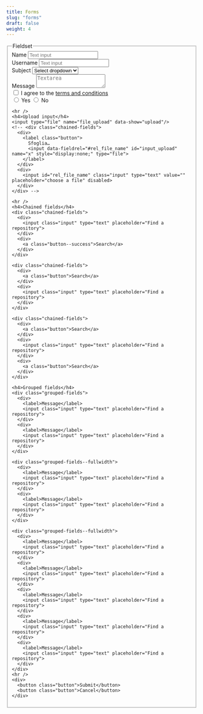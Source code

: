 ```yaml
---
title: Forms
slug: "forms"
draft: false
weight: 4
---
```



<form>
  <fieldset>
    <legend>Fieldset</legend>
    <div>
      <label>Name</label>
      <input type="text" placeholder="Text input">
    </div>
    <div>
      <label class="label">Username</label>
      <input type="text" placeholder="Text input">
    </div>
    <div class="select">
      <label class="label">Subject</label>
      <select>
        <option>Select dropdown</option>
        <option>With options</option>
      </select>
    </div>
    <div>
      <label>Message</label>
      <textarea placeholder="Textarea"></textarea>
    </div>
    <div>
      <label class="checkbox">
        <input type="checkbox">
        I agree to the <a href="#">terms and conditions</a>
      </label>
    </div>
    <div>
      <label class="radio">
        <input type="radio" name="question"> Yes
      </label>
      <label class="radio">
        <input type="radio" name="question"> No
      </label>
    </div>

    <hr />
    <h4>Upload input</h4>
    <input type="file" name="file_upload" data-show="upload"/>
    <!-- <div class="chained-fields">
      <div>
        <label class="button">
          Sfoglia…
          <input data-fieldrel="#rel_file_name" id="input_upload" name="x" style="display:none;" type="file">
        </label>
      </div>
      <div>
        <input id="rel_file_name" class="input" type="text" value="" placeholder="choose a file" disabled>
      </div>
    </div> -->

    <hr />
    <h4>Chained fields</h4>
    <div class="chained-fields">
      <div>
        <input class="input" type="text" placeholder="Find a repository">
      </div>
      <div>
        <a class="button--success">Search</a>
      </div>
    </div>

    <div class="chained-fields">
      <div>
        <a class="button">Search</a>
      </div>
      <div>
        <input class="input" type="text" placeholder="Find a repository">
      </div>
    </div>

    <div class="chained-fields">
      <div>
        <a class="button">Search</a>
      </div>
      <div>
        <input class="input" type="text" placeholder="Find a repository">
      </div>
      <div>
        <a class="button">Search</a>
      </div>
    </div>

    <h4>Grouped fields</h4>
    <div class="grouped-fields">
      <div>
        <label>Message</label>
        <input class="input" type="text" placeholder="Find a repository">
      </div>
      <div>
        <label>Message</label>
        <input class="input" type="text" placeholder="Find a repository">
      </div>
    </div>

    <div class="grouped-fields--fullwidth">
      <div>
        <label>Message</label>
        <input class="input" type="text" placeholder="Find a repository">
      </div>
      <div>
        <label>Message</label>
        <input class="input" type="text" placeholder="Find a repository">
      </div>
    </div>

    <div class="grouped-fields--fullwidth">
      <div>
        <label>Message</label>
        <input class="input" type="text" placeholder="Find a repository">
      </div>
      <div>
        <label>Message</label>
        <input class="input" type="text" placeholder="Find a repository">
      </div>
      <div>
        <label>Message</label>
        <input class="input" type="text" placeholder="Find a repository">
      </div>
      <div>
        <label>Message</label>
        <input class="input" type="text" placeholder="Find a repository">
      </div>
      <div>
        <label>Message</label>
        <input class="input" type="text" placeholder="Find a repository">
      </div>
    </div>
    <hr />
    <div>
      <button class="button">Submit</button>
      <button class="button">Cancel</button>
    </div>
  </fieldset>
</form>
